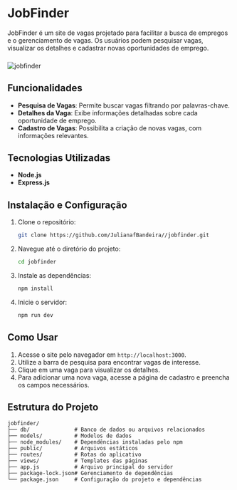 # JobFinder

JobFinder é um site de vagas projetado para facilitar a busca de empregos e o gerenciamento de vagas. Os usuários podem pesquisar vagas, visualizar os detalhes e cadastrar novas oportunidades de emprego.
###
![jobfinder](https://github.com/user-attachments/assets/41f583e6-1eed-418c-b95f-a34de691194e)

## Funcionalidades

- **Pesquisa de Vagas**: Permite buscar vagas filtrando por palavras-chave.
- **Detalhes da Vaga**: Exibe informações detalhadas sobre cada oportunidade de emprego.
- **Cadastro de Vagas**: Possibilita a criação de novas vagas, com informações relevantes.

## Tecnologias Utilizadas

- **Node.js**
- **Express.js**

## Instalação e Configuração

1. Clone o repositório:

   ```bash
   git clone https://github.com/JulianafBandeira//jobfinder.git
   ```

2. Navegue até o diretório do projeto:

   ```bash
   cd jobfinder
   ```

3. Instale as dependências:

   ```bash
   npm install
   ```

4. Inicie o servidor:

   ```bash
   npm run dev
   ```

## Como Usar

1. Acesse o site pelo navegador em `http://localhost:3000`.
2. Utilize a barra de pesquisa para encontrar vagas de interesse.
3. Clique em uma vaga para visualizar os detalhes.
4. Para adicionar uma nova vaga, acesse a página de cadastro e preencha os campos necessários.

## Estrutura do Projeto

```
jobfinder/
├── db/              # Banco de dados ou arquivos relacionados
├── models/          # Modelos de dados
├── node_modules/    # Dependências instaladas pelo npm
├── public/          # Arquivos estáticos 
├── routes/          # Rotas do aplicativo
├── views/           # Templates das páginas 
├── app.js           # Arquivo principal do servidor
├── package-lock.json# Gerenciamento de dependências
└── package.json     # Configuração do projeto e dependências
```
